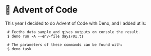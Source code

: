 # 🎄 Advent of Code

This year I decided to do Advent of Code with Deno, and I added utils:

```crystal
 # Fecths data sample and gives outputs on console the result.
 $ deno run -A --env-file days/01.ts

 # The parameters of these commands can be found with:
 $ deno task
```
